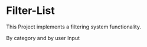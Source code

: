 # Filter-List
This Project implements a filtering system functionality.

By category and by user Input